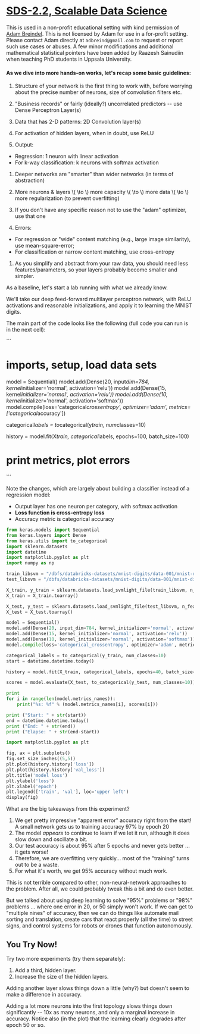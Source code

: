 [SDS-2.2, Scalable Data Science](https://lamastex.github.io/scalable-data-science/sds/2/2/)
===========================================================================================

This is used in a non-profit educational setting with kind permission of [Adam Breindel](https://www.linkedin.com/in/adbreind).
This is not licensed by Adam for use in a for-profit setting. Please contact Adam directly at `adbreind@gmail.com` to request or report such use cases or abuses.
A few minor modifications and additional mathematical statistical pointers have been added by Raazesh Sainudiin when teaching PhD students in Uppsala University.

#### As we dive into more hands-on works, let's recap some basic guidelines:

1.  Structure of your network is the first thing to work with, before worrying about the precise number of neurons, size of convolution filters etc.

2.  "Business records" or fairly (ideally?) uncorrelated predictors -- use Dense Perceptron Layer(s)

3.  Data that has 2-D patterns: 2D Convolution layer(s)

4.  For activation of hidden layers, when in doubt, use ReLU

5.  Output:

-   Regression: 1 neuron with linear activation
-   For k-way classification: k neurons with softmax activation

1.  Deeper networks are "smarter" than wider networks (in terms of abstraction)

2.  More neurons & layers \\( \to \\) more capacity \\( \to \\) more data \\( \to \\) more regularization (to prevent overfitting)

3.  If you don't have any specific reason not to use the "adam" optimizer, use that one

4.  Errors:

-   For regression or "wide" content matching (e.g., large image similarity), use mean-square-error;
-   For classification or narrow content matching, use cross-entropy

1.  As you simplify and abstract from your raw data, you should need less features/parameters, so your layers probably become smaller and simpler.

As a baseline, let's start a lab running with what we already know.

We'll take our deep feed-forward multilayer perceptron network, with ReLU activations and reasonable initializations, and apply it to learning the MNIST digits.

The main part of the code looks like the following (full code you can run is in the next cell):

\`\`\`

imports, setup, load data sets
==============================

model = Sequential()
model.add(Dense(20, input*dim=784, kernel*initializer='normal', activation='relu'))
model.add(Dense(15, kernel*initializer='normal', activation='relu'))
model.add(Dense(10, kernel*initializer='normal', activation='softmax'))
model.compile(loss='categorical*crossentropy', optimizer='adam', metrics=\['categorical*accuracy'\])

categorical*labels = to*categorical(y*train, num*classes=10)

history = model.fit(X*train, categorical*labels, epochs=100, batch\_size=100)

print metrics, plot errors
==========================

\`\`\`

Note the changes, which are largely about building a classifier instead of a regression model:

-   Output layer has one neuron per category, with softmax activation
-   **Loss function is cross-entropy loss**
-   Accuracy metric is categorical accuracy

``` python
from keras.models import Sequential
from keras.layers import Dense
from keras.utils import to_categorical
import sklearn.datasets
import datetime
import matplotlib.pyplot as plt
import numpy as np

train_libsvm = "/dbfs/databricks-datasets/mnist-digits/data-001/mnist-digits-train.txt"
test_libsvm = "/dbfs/databricks-datasets/mnist-digits/data-001/mnist-digits-test.txt"

X_train, y_train = sklearn.datasets.load_svmlight_file(train_libsvm, n_features=784)
X_train = X_train.toarray()

X_test, y_test = sklearn.datasets.load_svmlight_file(test_libsvm, n_features=784)
X_test = X_test.toarray()

model = Sequential()
model.add(Dense(20, input_dim=784, kernel_initializer='normal', activation='relu'))
model.add(Dense(15, kernel_initializer='normal', activation='relu'))
model.add(Dense(10, kernel_initializer='normal', activation='softmax'))
model.compile(loss='categorical_crossentropy', optimizer='adam', metrics=['categorical_accuracy'])

categorical_labels = to_categorical(y_train, num_classes=10)
start = datetime.datetime.today()

history = model.fit(X_train, categorical_labels, epochs=40, batch_size=100, validation_split=0.1, verbose=2)

scores = model.evaluate(X_test, to_categorical(y_test, num_classes=10))

print
for i in range(len(model.metrics_names)):
	print("%s: %f" % (model.metrics_names[i], scores[i]))

print ("Start: " + str(start))
end = datetime.datetime.today()
print ("End: " + str(end))
print ("Elapse: " + str(end-start))
```

``` python
import matplotlib.pyplot as plt

fig, ax = plt.subplots()
fig.set_size_inches((5,5))
plt.plot(history.history['loss'])
plt.plot(history.history['val_loss'])
plt.title('model loss')
plt.ylabel('loss')
plt.xlabel('epoch')
plt.legend(['train', 'val'], loc='upper left')
display(fig)
```

What are the big takeaways from this experiment?

1.  We get pretty impressive "apparent error" accuracy right from the start! A small network gets us to training accuracy 97% by epoch 20
2.  The model *appears* to continue to learn if we let it run, although it does slow down and oscillate a bit.
3.  Our test accuracy is about 95% after 5 epochs and never gets better ... it gets worse!
4.  Therefore, we are overfitting very quickly... most of the "training" turns out to be a waste.
5.  For what it's worth, we get 95% accuracy without much work.

This is not terrible compared to other, non-neural-network approaches to the problem. After all, we could probably tweak this a bit and do even better.

But we talked about using deep learning to solve "95%" problems or "98%" problems ... where one error in 20, or 50 simply won't work. If we can get to "multiple nines" of accuracy, then we can do things like automate mail sorting and translation, create cars that react properly (all the time) to street signs, and control systems for robots or drones that function autonomously.

You Try Now!
------------

Try two more experiments (try them separately):

1.  Add a third, hidden layer.
2.  Increase the size of the hidden layers.

Adding another layer slows things down a little (why?) but doesn't seem to make a difference in accuracy.

Adding a lot more neurons into the first topology slows things down significantly -- 10x as many neurons, and only a marginal increase in accuracy. Notice also (in the plot) that the learning clearly degrades after epoch 50 or so.